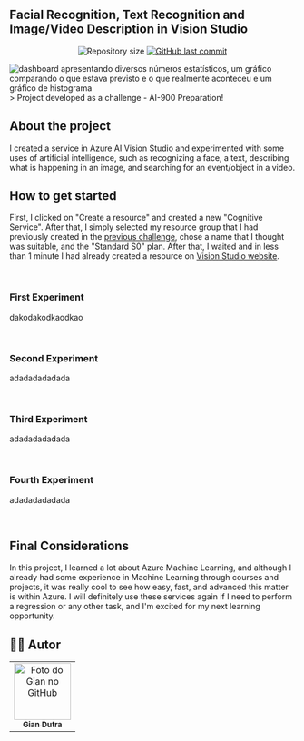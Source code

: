 ## Facial Recognition, Text Recognition and Image/Video Description in Vision Studio




<p align="center">
  <img alt="Repository size" src="https://img.shields.io/github/repo-size/GianDutra/Machine-Learning-no-Azure-ML">

   <a href="https://github.com/GianDutra/Machine-Learning-no-Azure-ML/commits/master">
    <img alt="GitHub last commit" src="https://img.shields.io/github/last-commit/GianDutra/Machine-Learning-no-Azure-ML">
  </a>
  
</p>
<img src="./Images/8.png" alt="dashboard apresentando diversos números estatísticos, um gráfico comparando o que estava previsto e o que realmente aconteceu e um gráfico de histograma" title="Machine-Learning-Azure-ML">
> Project developed as a challenge - AI-900 Preparation!

## About the project

I created a service in Azure AI Vision Studio and experimented with some uses of artificial intelligence, such as recognizing a face, a text, describing what is happening in an image, and searching for an event/object in a video.
  
## **How to get started**

First, I clicked on "Create a resource" and created a new "Cognitive Service". After that, I simply selected my resource group that I had previously created in the [previous challenge](https://github.com/GianDutra/Machine-Learning-no-Azure-ML), chose a name that I thought was suitable, and the "Standard S0" plan. After that, I waited and in less than 1 minute I had already created a resource on [Vision Studio website](https://portal.vision.cognitive.azure.com/).

<img src="./Images/1.png" alt="">
<img src="./Images/2.png" alt="">
<img src="./Images/3.png" alt="">
<img src="./Images/4.png" alt="">
<img src="./Images/5.png" alt="">



### **First Experiment**

dakodakodkaodkao

<img src="./Images/6.png" alt="">
<img src="./Images/7.png" alt="">
<img src="./Images/8.png" alt="">



### **Second Experiment**

adadadadadada

<img src="./Images/9.png" alt="">
<img src="./Images/10.png" alt="">



### **Third Experiment**

adadadadadada

<img src="./Images/11.png" alt="">
<img src="./Images/12.png" alt="">

### **Fourth Experiment**

adadadadadada


<img src="./Images/13.png" alt="">
<img src="./Images/14.png" alt="">
<img src="./Images/15.png" alt="">


## Final Considerations
In this project, I learned a lot about Azure Machine Learning, and although I already had some experience in Machine Learning through courses and projects, it was really cool to see how easy, fast, and advanced this matter is within Azure. I will definitely use these services again if I need to perform a regression or any other task, and I'm excited for my next learning opportunity.

## 👨‍💼 Autor

<table>
  <tr>
    <td align="center">
      <a href="#">
        <img src="https://github.com/GianDutra.png" width="100px;" alt="Foto do Gian no GitHub"/><br>
        <sub>
          <b>Gian Dutra</b>
        </sub>
      </a>
    </td>
  </tr>
</table>
